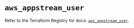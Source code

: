 # `aws_appstream_user`

Refer to the Terraform Registry for docs: [`aws_appstream_user`](https://registry.terraform.io/providers/hashicorp/aws/5.85.0/docs/resources/appstream_user).
